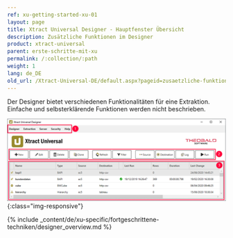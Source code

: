 ```yaml
---
ref: xu-getting-started-xu-01
layout: page
title: Xtract Universal Designer - Hauptfenster Übersicht 
description: Zusätzliche Funktionen im Designer
product: xtract-universal
parent: erste-schritte-mit-xu
permalink: /:collection/:path
weight: 1
lang: de_DE
old_url: /Xtract-Universal-DE/default.aspx?pageid=zusaetzliche-funktionen-im-designer
---
```


Der Designer bietet verschiedenen Funktionalitäten für eine Extraktion. Einfache und selbsterklärende Funktionen werden nicht beschrieben. 

![Designer](/img/content/xu/xu_designer_main-window.png){:class="img-responsive"}

{% include _content/de/xu-specific/fortgeschrittene-techniken/designer_overview.md %}